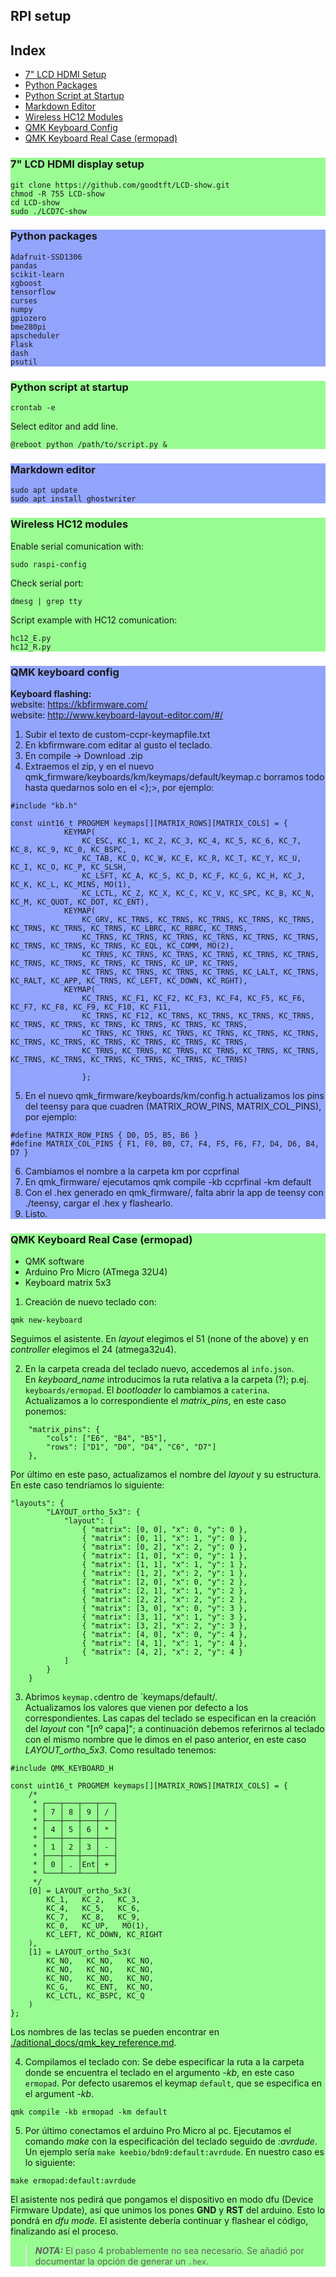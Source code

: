 ## RPI setup
## Index
- [7" LCD HDMI Setup](#lcdhdmisetup)  
- [Python Packages](#pythonpackages)
- [Python Script at Startup](#pythonscriptatstartup)
- [Markdown Editor](#markdowneditor)
- [Wireless HC12 Modules](#hc12)
- [QMK Keyboard Config](#qmk)
- [QMK Keyboard Real Case (ermopad)](#qmkermopad)
  
  
<div style="background-color:#98fc92">  

### 7" LCD HDMI display setup <a name="lcdhdmisetup"></a>  
```
git clone https://github.com/goodtft/LCD-show.git
chmod -R 755 LCD-show
cd LCD-show
sudo ./LCD7C-show
```
  
  
</div>  
<div style="background-color:#92a4fc">  

### Python packages <a name="pythonpackages"></a>
```
Adafruit-SSD1306
pandas
scikit-learn
xgboost
tensorflow
curses
numpy
gpiozero
bme280pi
apscheduler
Flask
dash
psutil
```
</div>

<div style="background-color:#98fc92">  

### Python script at startup <a name="pythonscriptatstartup"></a>

```
crontab -e
```
Select editor and add line.  
  
```
@reboot python /path/to/script.py &
```
</div>
<div style="background-color:#92a4fc">  

### Markdown editor <a name="markdowneditor"></a>
```
sudo apt update
sudo apt install ghostwriter
```
</div>
<div style="background-color:#98fc92">  

### Wireless HC12 modules <a name="hc12"></a>
Enable serial comunication with:  
```
sudo raspi-config
```
Check serial port:  
```
dmesg | grep tty
```

Script example with HC12 comunication:

```
hc12_E.py
hc12_R.py
```
</div>
<div style="background-color:#92a4fc">  

### QMK keyboard config <a name="qmk"></a>
__Keyboard flashing:__  
website: https://kbfirmware.com/  
website: http://www.keyboard-layout-editor.com/#/  
  
1) Subir el texto de custom-ccpr-keymapfile.txt  
2) En kbfirmware.com editar al gusto el teclado.  
3) En compile -> Download .zip  
4) Extraemos el zip, y en el nuevo qmk_firmware/keyboards/km/keymaps/default/keymap.c borramos todo hasta quedarnos solo en el <};>, por ejemplo:  
```
#include "kb.h"

const uint16_t PROGMEM keymaps[][MATRIX_ROWS][MATRIX_COLS] = {
			KEYMAP(
				KC_ESC, KC_1, KC_2, KC_3, KC_4, KC_5, KC_6, KC_7, KC_8, KC_9, KC_0, KC_BSPC, 
				KC_TAB, KC_Q, KC_W, KC_E, KC_R, KC_T, KC_Y, KC_U, KC_I, KC_O, KC_P, KC_SLSH, 
				KC_LSFT, KC_A, KC_S, KC_D, KC_F, KC_G, KC_H, KC_J, KC_K, KC_L, KC_MINS, MO(1), 
				KC_LCTL, KC_Z, KC_X, KC_C, KC_V, KC_SPC, KC_B, KC_N, KC_M, KC_QUOT, KC_DOT, KC_ENT),
			KEYMAP(
				KC_GRV, KC_TRNS, KC_TRNS, KC_TRNS, KC_TRNS, KC_TRNS, KC_TRNS, KC_TRNS, KC_TRNS, KC_LBRC, KC_RBRC, KC_TRNS, 
				KC_TRNS, KC_TRNS, KC_TRNS, KC_TRNS, KC_TRNS, KC_TRNS, KC_TRNS, KC_TRNS, KC_TRNS, KC_EQL, KC_COMM, MO(2), 
				KC_TRNS, KC_TRNS, KC_TRNS, KC_TRNS, KC_TRNS, KC_TRNS, KC_TRNS, KC_TRNS, KC_TRNS, KC_TRNS, KC_UP, KC_TRNS, 
				KC_TRNS, KC_TRNS, KC_TRNS, KC_TRNS, KC_LALT, KC_TRNS, KC_RALT, KC_APP, KC_TRNS, KC_LEFT, KC_DOWN, KC_RGHT),
			KEYMAP(
				KC_TRNS, KC_F1, KC_F2, KC_F3, KC_F4, KC_F5, KC_F6, KC_F7, KC_F8, KC_F9, KC_F10, KC_F11, 
				KC_TRNS, KC_F12, KC_TRNS, KC_TRNS, KC_TRNS, KC_TRNS, KC_TRNS, KC_TRNS, KC_TRNS, KC_TRNS, KC_TRNS, KC_TRNS, 
				KC_TRNS, KC_TRNS, KC_TRNS, KC_TRNS, KC_TRNS, KC_TRNS, KC_TRNS, KC_TRNS, KC_TRNS, KC_TRNS, KC_TRNS, KC_TRNS, 
				KC_TRNS, KC_TRNS, KC_TRNS, KC_TRNS, KC_TRNS, KC_TRNS, KC_TRNS, KC_TRNS, KC_TRNS, KC_TRNS, KC_TRNS, KC_TRNS)

				};
```
5) En el nuevo qmk_firmware/keyboards/km/config.h actualizamos los pins del teensy para que cuadren (MATRIX_ROW_PINS, MATRIX_COL_PINS), por ejemplo:
```
#define MATRIX_ROW_PINS { D0, D5, B5, B6 }
#define MATRIX_COL_PINS { F1, F0, B0, C7, F4, F5, F6, F7, D4, D6, B4, D7 }
```
6) Cambiamos el nombre a la carpeta km por ccprfinal
7) En qmk_firmware/ ejecutamos qmk compile -kb ccprfinal -km default
8) Con el .hex generado en qmk_firmware/, falta abrir la app de teensy con ./teensy, cargar el .hex y flashearlo.
9) Listo.
</div>
<div style="background-color:#98fc92">  

### QMK Keyboard Real Case (ermopad) <a name="qmkermopad"></a>
- QMK software
- Arduino Pro Micro (ATmega 32U4)
- Keyboard matrix 5x3

1) Creación de nuevo teclado con:
```
qmk new-keyboard
```
Seguimos el asistente.
En _layout_ elegimos el 51 (none of the above) y en _controller_ elegimos el 24 (atmega32u4).

2) En la carpeta creada del teclado nuevo, accedemos al `info.json`.  
En _keyboard_name_ introducimos la ruta relativa a la carpeta (?); p.ej. `keyboards/ermopad`. El _bootloader_ lo cambiamos a `caterina`.  
Actualizamos a lo correspondiente el _matrix_pins_, en este caso ponemos:
```
    "matrix_pins": {
        "cols": ["E6", "B4", "B5"],
        "rows": ["D1", "D0", "D4", "C6", "D7"]
    },
```
Por último en este paso, actualizamos el nombre del _layout_ y su estructura. En este caso tendríamos lo siguiente:
```
"layouts": {
        "LAYOUT_ortho_5x3": {
            "layout": [
                { "matrix": [0, 0], "x": 0, "y": 0 },
                { "matrix": [0, 1], "x": 1, "y": 0 },
                { "matrix": [0, 2], "x": 2, "y": 0 },
                { "matrix": [1, 0], "x": 0, "y": 1 },
                { "matrix": [1, 1], "x": 1, "y": 1 },
                { "matrix": [1, 2], "x": 2, "y": 1 },
                { "matrix": [2, 0], "x": 0, "y": 2 },
                { "matrix": [2, 1], "x": 1, "y": 2 },
                { "matrix": [2, 2], "x": 2, "y": 2 },
                { "matrix": [3, 0], "x": 0, "y": 3 },
                { "matrix": [3, 1], "x": 1, "y": 3 },
                { "matrix": [3, 2], "x": 2, "y": 3 },
                { "matrix": [4, 0], "x": 0, "y": 4 },
                { "matrix": [4, 1], "x": 1, "y": 4 },
                { "matrix": [4, 2], "x": 2, "y": 4 }
            ]
        }
    }
```
3) Abrimos `keymap.c`dentro de `keymaps/default/.  
Actualizamos los valores que vienen por defecto a los correspondientes. Las capas del teclado se especifican en la creación del _layout_ con "[nº capa]"; a continuación debemos referirnos al teclado con el mismo nombre que le dimos en el paso anterior, en este caso _LAYOUT_ortho_5x3_. Como resultado tenemos:  

```
#include QMK_KEYBOARD_H

const uint16_t PROGMEM keymaps[][MATRIX_ROWS][MATRIX_COLS] = {
    /*
     * ┌───┬───┬───┬───┐
     * │ 7 │ 8 │ 9 │ / │
     * ├───┼───┼───┼───┤
     * │ 4 │ 5 │ 6 │ * │
     * ├───┼───┼───┼───┤
     * │ 1 │ 2 │ 3 │ - │
     * ├───┼───┼───┼───┤
     * │ 0 │ . │Ent│ + │
     * └───┴───┴───┴───┘
     */
    [0] = LAYOUT_ortho_5x3(
        KC_1,   KC_2,   KC_3,
        KC_4,   KC_5,   KC_6,
        KC_7,   KC_8,   KC_9,
        KC_0,   KC_UP,   MO(1),
        KC_LEFT, KC_DOWN, KC_RIGHT
    ),
    [1] = LAYOUT_ortho_5x3(
    	KC_NO,   KC_NO,   KC_NO,
    	KC_NO,   KC_NO,   KC_NO,
    	KC_NO,   KC_NO,   KC_NO,
    	KC_G,    KC_ENT,  KC_NO,
    	KC_LCTL, KC_BSPC, KC_Q
    )
};
```
Los nombres de las teclas se pueden encontrar en [./aditional_docs/qmk_key_reference.md](./aditional_docs/qmk_key_reference.md).

4) Compilamos el teclado con:
Se debe especificar la ruta a la carpeta donde se encuentra el teclado en el argumento _-kb_, en este caso `ermopad`. Por defecto usaremos el keymap `default`, que se especifica en el argument _-kb_.
```
qmk compile -kb ermopad -km default
```

5) Por último conectamos el arduino Pro Micro al pc. Ejecutamos el comando _make_ con la especificación del teclado seguido de _:avrdude_. Un ejemplo sería `make keebio/bdn9:default:avrdude`. En nuestro caso es lo siguiente:
```
make ermopad:default:avrdude
```
El asistente nos pedirá que pongamos el dispositivo en modo dfu (Device Firmware Update), así que unimos los pones **GND** y **RST** del arduino. Esto lo pondrá en _dfu mode_. El asistente debería continuar y flashear el código, finalizando así el proceso.
> **_NOTA:_** El paso 4 probablemente no sea necesario. Se añadió por documentar la opción de generar un `.hex`.


</div>
